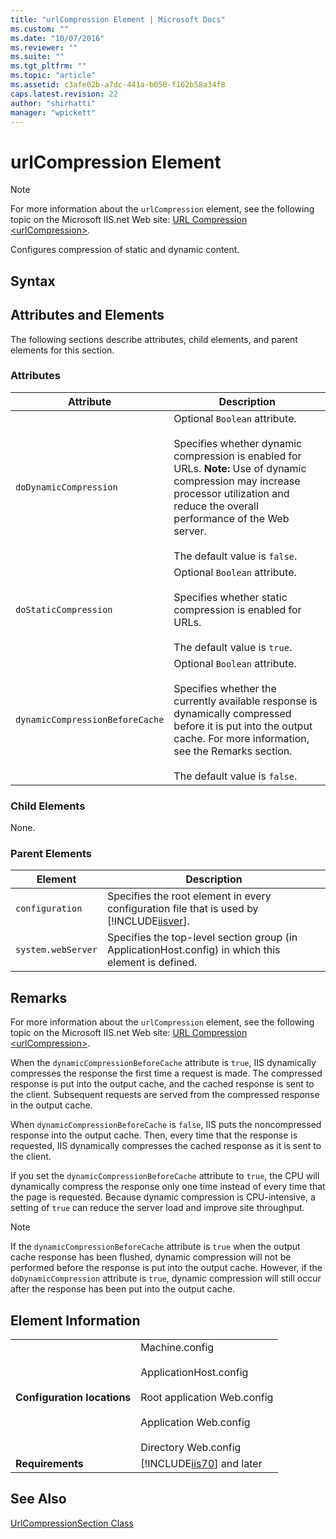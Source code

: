 ```yaml
---
title: "urlCompression Element | Microsoft Docs"
ms.custom: ""
ms.date: "10/07/2016"
ms.reviewer: ""
ms.suite: ""
ms.tgt_pltfrm: ""
ms.topic: "article"
ms.assetid: c3afe02b-a7dc-441a-b050-f162b58a34f8
caps.latest.revision: 22
author: "shirhatti"
manager: "wpickett"
---
```

# urlCompression Element
> [!NOTE]
>  For more information about the `urlCompression` element, see the following topic on the Microsoft IIS.net Web site: [URL Compression \<urlCompression>](http://www.iis.net/ConfigReference/system.webServer/urlCompression).  
  
 Configures compression of static and dynamic content.  
  
## Syntax  
  
## Attributes and Elements  
 The following sections describe attributes, child elements, and parent elements for this section.  
  
### Attributes  
  
|Attribute|Description|  
|---------------|-----------------|  
|`doDynamicCompression`|Optional `Boolean` attribute.<br /><br /> Specifies whether dynamic compression is enabled for URLs. **Note:**  Use of dynamic compression may increase processor utilization and reduce the overall performance of the Web server. <br /><br /> The default value is `false`.|  
|`doStaticCompression`|Optional `Boolean` attribute.<br /><br /> Specifies whether static compression is enabled for URLs.<br /><br /> The default value is `true`.|  
|`dynamicCompressionBeforeCache`|Optional `Boolean` attribute.<br /><br /> Specifies whether the currently available response is dynamically compressed before it is put into the output cache. For more information, see the Remarks section.<br /><br /> The default value is `false`.|  
  
### Child Elements  
 None.  
  
### Parent Elements  
  
|Element|Description|  
|-------------|-----------------|  
|`configuration`|Specifies the root element in every configuration file that is used by [!INCLUDE[iisver](../../reference/admin/includes/iisver-md.md)].|  
|`system.webServer`|Specifies the top-level section group (in ApplicationHost.config) in which this element is defined.|  
  
## Remarks  
 For more information about the `urlCompression` element, see the following topic on the Microsoft IIS.net Web site: [URL Compression \<urlCompression>](http://www.iis.net/ConfigReference/system.webServer/urlCompression).  
  
 When the `dynamicCompressionBeforeCache` attribute is `true`, IIS dynamically compresses the response the first time a request is made. The compressed response is put into the output cache, and the cached response is sent to the client. Subsequent requests are served from the compressed response in the output cache.  
  
 When `dynamicCompressionBeforeCache` is `false`, IIS puts the noncompressed response into the output cache. Then, every time that the response is requested, IIS dynamically compresses the cached response as it is sent to the client.  
  
 If you set the `dynamicCompressionBeforeCache` attribute to `true`, the CPU will dynamically compress the response only one time instead of every time that the page is requested. Because dynamic compression is CPU-intensive, a setting of `true` can reduce the server load and improve site throughput.  
  
> [!NOTE]
>  If the `dynamicCompressionBeforeCache` attribute is `true` when the output cache response has been flushed, dynamic compression will not be performed before the response is put into the output cache. However, if the `doDynamicCompression` attribute is `true`, dynamic compression will still occur after the response has been put into the output cache.  
  
## Element Information  
  
|||  
|-|-|  
|**Configuration locations**|Machine.config<br /><br /> ApplicationHost.config<br /><br /> Root application Web.config<br /><br /> Application Web.config<br /><br /> Directory Web.config|  
|**Requirements**|[!INCLUDE[iis70](../../reference/admin/includes/iis70-md.md)] and later|  
  
## See Also  
 [UrlCompressionSection Class](../../reference/admin/urlcompressionsection-class.md)